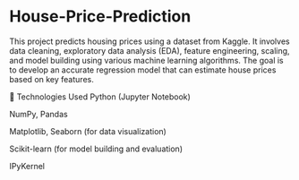 # House-Price-Prediction

This project predicts housing prices using a dataset from Kaggle. It involves data cleaning, exploratory data analysis (EDA), feature engineering, scaling, and model building using various machine learning algorithms. The goal is to develop an accurate regression model that can estimate house prices based on key features.

🔧 Technologies Used
Python (Jupyter Notebook)

NumPy, Pandas

Matplotlib, Seaborn (for data visualization)

Scikit-learn (for model building and evaluation)

IPyKernel
